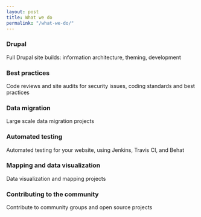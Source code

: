```yaml
---
layout: post
title: What we do
permalink: "/what-we-do/"
---
```


### Drupal

Full Drupal site builds: information architecture, theming, development

### Best practices

Code reviews and site audits for security issues, coding standards and best practices

### Data migration

Large scale data migration projects

### Automated testing

Automated testing for your website, using Jenkins, Travis CI, and Behat

### Mapping and data visualization

Data visualization and mapping projects

### Contributing to the community

Contribute to community groups and open source projects

